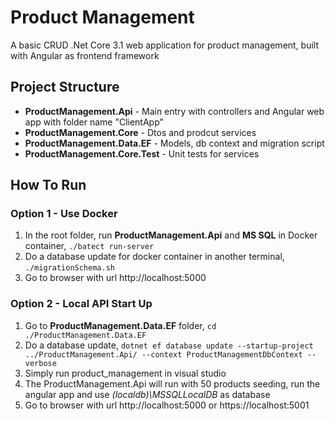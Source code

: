 # Product Management

A basic CRUD .Net Core 3.1 web application for product management, built with Angular as frontend framework

## Project Structure

- **ProductManagement.Api** - Main entry with controllers and Angular web app with folder name "ClientApp"
- **ProductManagement.Core** - Dtos and prodcut services
- **ProductManagement.Data.EF** - Models, db context and migration script
- **ProductManagement.Core.Test** - Unit tests for services

## How To Run

### Option 1 - Use Docker
1. In the root folder,  run **ProductManagement.Api** and **MS SQL** in Docker container,  `./batect run-server`
2. Do a database update for docker container in another terminal, `./migrationSchema.sh`
3. Go to browser with url http://localhost:5000

### Option 2 - Local API Start Up
1. Go to **ProductManagement.Data.EF** folder,  `cd ./ProductManagement.Data.EF`
2. Do a database update, `dotnet ef database update --startup-project ../ProductManagement.Api/ --context ProductManagementDbContext --verbose`
3. Simply run product_management in visual studio
4. The ProductManagement.Api will run with 50 products seeding, run the angular app and use *(localdb)\\MSSQLLocalDB* as database
5. Go to browser with url http://localhost:5000 or https://localhost:5001